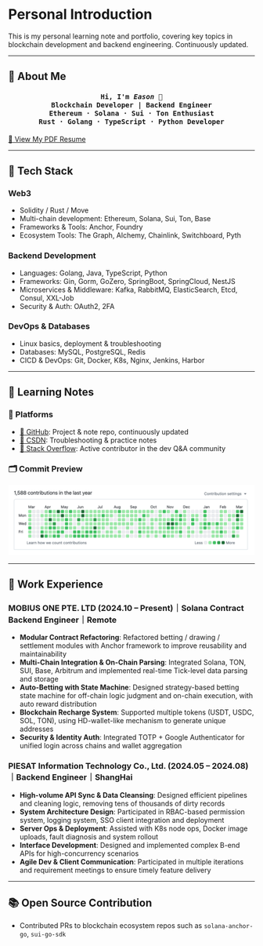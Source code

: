

# Personal Introduction

This is my personal learning note and portfolio, covering key topics in blockchain development and backend engineering. Continuously updated.

---

## 📌 About Me

<h4 align="center">
  <strong>
    <samp>
      Hi, I'm <em>Eason</em> 👋<br/>
      Blockchain Developer | Backend Engineer<br/>
      Ethereum · Solana · Sui · Ton Enthusiast<br/>
      Rust · Golang · TypeScript · Python Developer
    </samp>
  </strong>
</h4>

[📄 View My PDF Resume](/Eason-BlockchainResume.pdf)

---

## 🚀 Tech Stack

### Web3
- Solidity / Rust / Move  
- Multi-chain development: Ethereum, Solana, Sui, Ton, Base  
- Frameworks & Tools: Anchor, Foundry  
- Ecosystem Tools: The Graph, Alchemy, Chainlink, Switchboard, Pyth

### Backend Development
- Languages: Golang, Java, TypeScript, Python  
- Frameworks: Gin, Gorm, GoZero, SpringBoot, SpringCloud, NestJS  
- Microservices & Middleware: Kafka, RabbitMQ, ElasticSearch, Etcd, Consul, XXL-Job  
- Security & Auth: OAuth2, 2FA

### DevOps & Databases
- Linux basics, deployment & troubleshooting  
- Databases: MySQL, PostgreSQL, Redis  
- CICD & DevOps: Git, Docker, K8s, Nginx, Jenkins, Harbor

---

## 🧠 Learning Notes

### 🔗 Platforms
- [📘 GitHub](https://github.com/congmucc/note): Project & note repo, continuously updated  
- [📘 CSDN](https://blog.csdn.net/m0_73419038?type=blog): Troubleshooting & practice notes  
- [📘 Stack Overflow](https://stackoverflow.com/users/23485085/congmu): Active contributor in the dev Q&A community

### 🗂 Commit Preview
![GitHub Commit Preview](../../assets/github.png)

---

## 💼 Work Experience

### MOBIUS ONE PTE. LTD (2024.10 – Present)｜Solana Contract Backend Engineer｜Remote

- **Modular Contract Refactoring**: Refactored betting / drawing / settlement modules with Anchor framework to improve reusability and maintainability  
- **Multi-Chain Integration & On-Chain Parsing**: Integrated Solana, TON, SUI, Base, Arbitrum and implemented real-time Tick-level data parsing and storage  
- **Auto-Betting with State Machine**: Designed strategy-based betting state machine for off-chain logic judgment and on-chain execution, with auto reward distribution  
- **Blockchain Recharge System**: Supported multiple tokens (USDT, USDC, SOL, TON), using HD-wallet-like mechanism to generate unique addresses  
- **Security & Identity Auth**: Integrated TOTP + Google Authenticator for unified login across chains and wallet aggregation

### PIESAT Information Technology Co., Ltd. (2024.05 – 2024.08)｜Backend Engineer｜ShangHai

- **High-volume API Sync & Data Cleansing**: Designed efficient pipelines and cleaning logic, removing tens of thousands of dirty records  
- **System Architecture Design**: Participated in RBAC-based permission system, logging system, SSO client integration and deployment  
- **Server Ops & Deployment**: Assisted with K8s node ops, Docker image uploads, fault diagnosis and system rollout  
- **Interface Development**: Designed and implemented complex B-end APIs for high-concurrency scenarios  
- **Agile Dev & Client Communication**: Participated in multiple iterations and requirement meetings to ensure timely feature delivery

---

## 📚 Open Source Contribution

- Contributed PRs to blockchain ecosystem repos such as `solana-anchor-go`, `sui-go-sdk`

